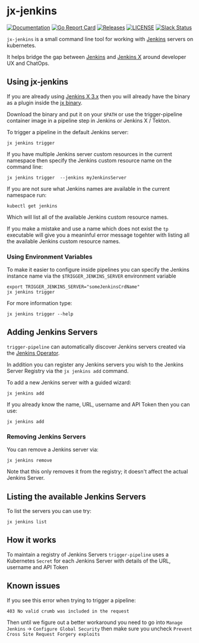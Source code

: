 # jx-jenkins

[![Documentation](https://godoc.org/github.com/jenkins-x/jx-jenkins?status.svg)](https://pkg.go.dev/mod/github.com/jenkins-x/jx-jenkins)
[![Go Report Card](https://goreportcard.com/badge/github.com/jenkins-x/jx-jenkins)](https://goreportcard.com/report/github.com/jenkins-x/jx-jenkins)
[![Releases](https://img.shields.io/github/release-pre/jenkins-x-labs/trigger-pipeline.svg)](https://github.com/jenkins-x/jx-jenkins/releases)
[![LICENSE](https://img.shields.io/github/license/jenkins-x-labs/trigger-pipeline.svg)](https://github.com/jenkins-x/jx-jenkins/blob/master/LICENSE)
[![Slack Status](https://img.shields.io/badge/slack-join_chat-white.svg?logo=slack&style=social)](https://slack.k8s.io/)

`jx-jenkins` is a small command line tool for working with [Jenkins](https://jenkins.io/) servers on kubernetes.

It helps bridge the gap between [Jenkins](https://jenkins.io/) and [Jenkins X](https://jenkins-x.io/) around developer UX and ChatOps.


## Using jx-jenkins

If you are already using [Jenkins X 3.x](https://jenkins-x.io/docs/v3/) then you will already have the binary as a plugin inside the [jx binary](https://jenkins-x.io/docs/v3/guides/jx3/).

Download the binary and put it on your `$PATH` or use the trigger-pipeline container image in a pipeline step in Jenkins or Jenkins X / Tekton.

To trigger a pipeline in the default Jenkins server:

``` 
jx jenkins trigger
```

If you have multiple Jenkins server custom resources in the current namespace then specify the Jenkins custom resource name on the command line:

``` 
jx jenkins trigger  --jenkins myJenkinsServer
```

If you are not sure what Jenkins names are available in the current namespace run:

``` 
kubectl get jenkins
```

Which will list all of the available Jenkins custom resource names.

If you make a mistake and use a name which does not exist the `tp` executable will give you a meaninful error message togehter with listing all the available Jenkins custom resource names.


### Using Environment Variables

To make it easier to configure inside pipelines you can specify the Jenkins instance name via the `$TRIGGER_JENKINS_SERVER` environment variable

```   
export TRIGGER_JENKINS_SERVER="someJenkinsCrdName"
jx jenkins trigger
```
 
For more information type: 

``` 
jx jenkins trigger --help
```       

## Adding Jenkins Servers

`trigger-pipeline` can automatically discover Jenkins servers created via the [Jenkins Operator](https://jenkinsci.github.io/kubernetes-operator/).

In addition you can register any Jenkins servers you wish to the Jenkins Server Registry via the `jx jenkins add` command.

To add a new Jenkins server with a guided wizard:

```
jx jenkins add 
```

If you already know the name, URL, username and API Token then you can use:

```
jx jenkins add 
```

### Removing Jenkins Servers

You can remove a Jenkins server via:

``` 
jx jenkins remove
```

Note that this only removes it from the registry; it doesn't affect the actual Jenkins Server.

## Listing the available Jenkins Servers

To list the servers you can use try:

``` 
jx jenkins list
```

## How it works

To maintain a registry of Jenkins Servers `trigger-pipeline` uses a Kubernetes `Secret` for each Jenkins Server with details of the URL, username and API Token 

## Known issues

If you see this error when trying to trigger a pipeline:

``` 
403 No valid crumb was included in the request
```

Then until we figure out a better workaround you need to go into `Manage Jenkins` -> `Configure Global Security` then make sure you uncheck `Prevent Cross Site Request Forgery exploits` 